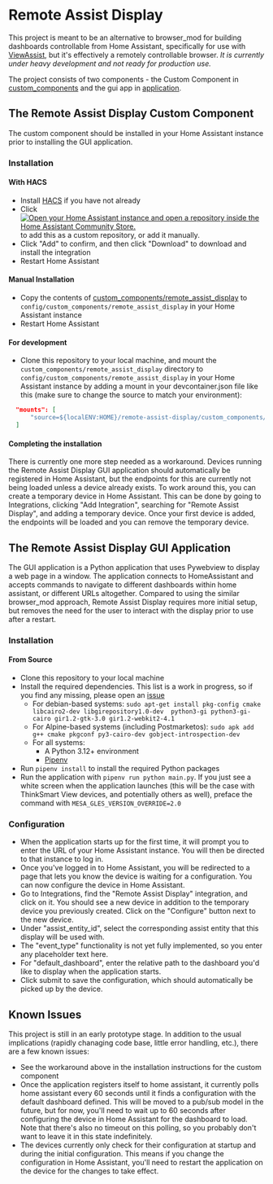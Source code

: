 # Remote Assist Display
This project is meant to be an alternative to browser_mod for building dashboards
controllable from Home Assistant, specifically for use with [ViewAssist](https://dinki.github.io/View-Assist/),
but it's effectively a remotely controllable browser.
*It is currently under heavy development and not ready for production use.*

The project consists of two components - the Custom Component in [custom_components](/custom_components) and the gui 
app in [application](/application).

## The Remote Assist Display Custom Component
The custom component should be installed in your Home Assistant instance prior to installing the GUI application.

### Installation
#### With HACS
* Install [HACS](https://hacs.xyz/docs/use/) if you have not already
* Click 
[![Open your Home Assistant instance and open a repository inside the Home Assistant Community Store.
](https://my.home-assistant.io/badges/hacs_repository.svg)
](https://my.home-assistant.io/redirect/hacs_repository/?owner=michelle-avery&category=integration&repository=remote-assist-display)  
to add this as a custom repository, or add it manually.
* Click "Add" to confirm, and then click "Download" to download and install the integration
* Restart Home Assistant

#### Manual Installation
* Copy the contents of [custom_components/remote_assist_display](/custom_components/remote_assist_display) to 
`config/custom_components/remote_assist_display` in your Home Assistant instance
* Restart Home Assistant

#### For development
* Clone this repository to your local machine, and mount the `custom_components/remote_assist_display` directory 
to `config/custom_components/remote_assist_display` in your Home Assistant instance by adding a mount in your 
devcontainer.json file like this (make sure to change the source to match your environment):
```json
  "mounts": [
      "source=${localENV:HOME}/remote-assist-display/custom_components/remote_assist_display,target=${containerWorkspaceFolder}/config/custom_components/remote_assist_display,type=bind"
  ]
```
#### Completing the installation
There is currently one more step needed as a workaround. Devices running the Remote Assist Display GUI application
should automatically be registered in Home Assistant, but the endpoints for this are currently not being loaded unless a
device already exists. To work around this, you can create a temporary device in Home Assistant. This can be done by going
to Integrations, clicking "Add Integration", searching for "Remote Assist Display", and adding a temporary device. Once
your first device is added, the endpoints will be loaded and you can remove the temporary device.
    
## The Remote Assist Display GUI Application
The GUI application is a Python application that uses Pywebview to display a web page in a window. The application 
connects to HomeAssistant and accepts commands to navigate to different dashboards within home assistant, or different 
URLs altogether. Compared to using the similar browser_mod approach, Remote Assist Display requires more initial setup, 
but removes the need for the user to interact with the display prior to use after a restart.

### Installation

#### From Source
* Clone this repository to your local machine
* Install the required dependencies. This list is a work in progress, so if you find any missing, please open 
an [issue](https://github.com/michelle-avery/remote-assist-display/issues)
  * For debian-based systems:
  `sudo apt-get install pkg-config cmake libcairo2-dev libgirepository1.0-dev 
  python3-gi python3-gi-cairo gir1.2-gtk-3.0 gir1.2-webkit2-4.1`
  * For Alpine-based systems (including Postmarketos):
  `sudo apk add g++ cmake pkgconf py3-cairo-dev gobject-introspection-dev`
  * For all systems:
    * A Python 3.12+ environment
    * [Pipenv](https://pipenv.pypa.io/en/latest/installation.html)
* Run `pipenv install` to install the required Python packages
* Run the application with `pipenv run python main.py`. If you just see a white screen when the application launches
  (this will be the  case with  ThinkSmart View devices, and potentially others as well), preface the command with 
`MESA_GLES_VERSION_OVERRIDE=2.0`

### Configuration
* When the application starts up for the first time, it will prompt you to enter the URL of your Home Assistant 
instance. You will then be directed to that instance to log in.
* Once you've logged in to Home Assistant, you will be redirected to a page that lets you know the device is waiting 
for a configuration. You can now configure the device in Home Assistant.
* Go to Integrations, find the "Remote Assist Display" integration, and click on it. You should see a new device
in addition to the temporary device you previously created. Click on the "Configure" button next to the new device.
* Under "assist_entity_id", select the corresponding assist entity that this display will be used with.
* The "event_type" functionality is not yet fully implemented, so you enter any placeholder text here.
* For "default_dashboard", enter the relative path to the dashboard you'd like to display when the application starts.
* Click submit to save the configuration, which should automatically be picked up by the device.

## Known Issues
This project is still in an early prototype stage. In addition to the usual implications (rapidly chanaging code base, 
little error handling, etc.), there are a few known issues:
* See the workaround above in the installation instructions for the custom component
* Once the application registers itself to home assistant, it currently polls home assistant every 60 seconds until it
finds a configuration with the default dashboard defined. This will be moved to a pub/sub model in the future, but for
now, you'll need to wait up to 60 seconds after configuring the device in Home Assistant for the dashboard to load. Note
that there's also no timeout on this polling, so you probably don't want to leave it in this state indefinitely.
* The devices currently only check for their configuration at startup and during the initial configuration. This means
if you change the configuration in Home Assistant, you'll need to restart the application on the device for the changes
to take effect.